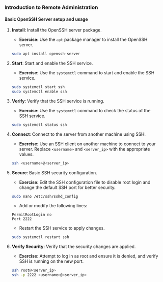 ### Introduction to Remote Administration

#### Basic OpenSSH Server setup and usage


1. **Install**: Install the OpenSSH server package.
   - **Exercise**: Use the `apt` package manager to install the OpenSSH server.
   ```bash
   sudo apt install openssh-server
   ```

2. **Start**: Start and enable the SSH service.
   - **Exercise**: Use the `systemctl` command to start and enable the SSH service.
   ```bash
   sudo systemctl start ssh
   sudo systemctl enable ssh
   ```

3. **Verify**: Verify that the SSH service is running.
   - **Exercise**: Use the `systemctl` command to check the status of the SSH service.
   ```bash
   sudo systemctl status ssh
   ```

4. **Connect**: Connect to the server from another machine using SSH.
   - **Exercise**: Use an SSH client on another machine to connect to your server. Replace `<username>` and `<server_ip>` with the appropriate values.
   ```bash
   ssh <username>@<server_ip>
   ```

5. **Secure**: Basic SSH security configuration.
   - **Exercise**: Edit the SSH configuration file to disable root login and change the default SSH port for better security.
   ```bash
   sudo nano /etc/ssh/sshd_config
   ```
   - Add or modify the following lines:
   ```
   PermitRootLogin no
   Port 2222
   ```
   - Restart the SSH service to apply changes.
   ```bash
   sudo systemctl restart ssh
   ```

6. **Verify Security**: Verify that the security changes are applied.
   - **Exercise**: Attempt to log in as root and ensure it is denied, and verify SSH is running on the new port.
   ```bash
   ssh root@<server_ip>
   ssh -p 2222 <username>@<server_ip>
   ```